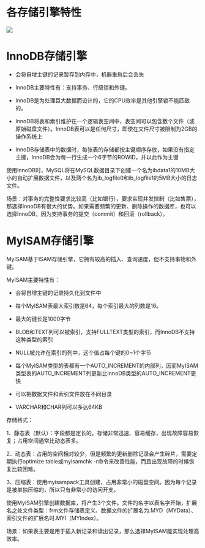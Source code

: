 # 各存储引擎特性

![](https://lizhuo-file.oss-cn-hangzhou.aliyuncs.com/img/Snipaste_2022-05-29_21-50-22.png)

# **InnoDB存储引擎**

+ 会将自增主键的记录暂存到内存中，机器重启后会丢失

+ InnoDB主要特性有：支持事务、行级锁和外键。

+ InnoDB是为处理巨大数据而设计的，它的CPU效率是其他引擎锁不能匹敌的。

+ InnoDB将表和索引维护在一个逻辑表空间中，表空间可以包含数个文件（或原始磁盘文件）。InnoDB表可以是任何尺寸，即使在文件尺寸被限制为2GB的操作系统上

+ InnoDB存储表中的数据时，每张表的存储都按主键顺序存放，如果没有指定主键，InnoDB会为每一行生成一个6字节的ROWID，并以此作为主键

使用InnoDB时，MySQL将在MySQL数据目录下创建一个名为ibdata1的10MB大小的自动扩展数据文件，以及两个名为ib_logfile0和ib_logfile1的5MB大小的日志文件。

场景：对事务的完整性要求比较高（比如银行），要求实现并发控制（比如售票），那选择InnoDB有很大的优势。如果需要频繁的更新、删除操作的数据库，也可以选择InnoDB，因为支持事务的提交（commit）和回滚（rollback）。

# **MyISAM存储引擎**

MyISAM基于ISAM存储引擎，它拥有较高的插入、查询速度，但不支持事物和外键。

MyISAM主要特性有：

+ 会将自增主键的记录持久化到文件中

+ 每个MyISAM表最大索引数是64，每个索引最大的列数是16。

+ 最大的键长是1000字节

+ BLOB和TEXT列可以被索引，支持FULLTEXT类型的索引，而InnoDB不支持这种类型的索引

+ NULL被允许在索引的列中，这个值占每个键的0~1个字节

+ 每个MyISAM类型的表都有一个AUTO_INCREMENT的内部列，因而MyISAM类型表的AUTO_INCREMENT列更新比InnoDB类型的AUTO_INCREMENT更快

+ 可以把数据文件和索引文件放在不同目录

+ VARCHAR和CHAR列可以多达64KB

存储格式：

1、静态表（默认）：字段都是定长的。存储非常迅速、容易缓存，出现故障容易恢复；占用空间通常比动态表多。

2、动态表：占用的空间相对较少，但是频繁的更新删除记录会产生碎片，需要定期执行optimize table或myisamchk -r命令来改善性能，而且出现故障的时候恢复比较困难。

3、压缩表：使用myisampack工具创建，占用非常小的磁盘空间。因为每个记录是被单独压缩的，所以只有非常小的访问开支。

使用MyISAM引擎创建数据库，将产生3个文件。文件的名字以表名字开始，扩展名之处文件类型：frm文件存储表定义、数据文件的扩展名为.MYD（MYData）、索引文件的扩展名时.MYI（MYIndex）。

场景：如果表主要是用于插入新记录和读出记录，那么选择MyISAM能实现处理高效率。